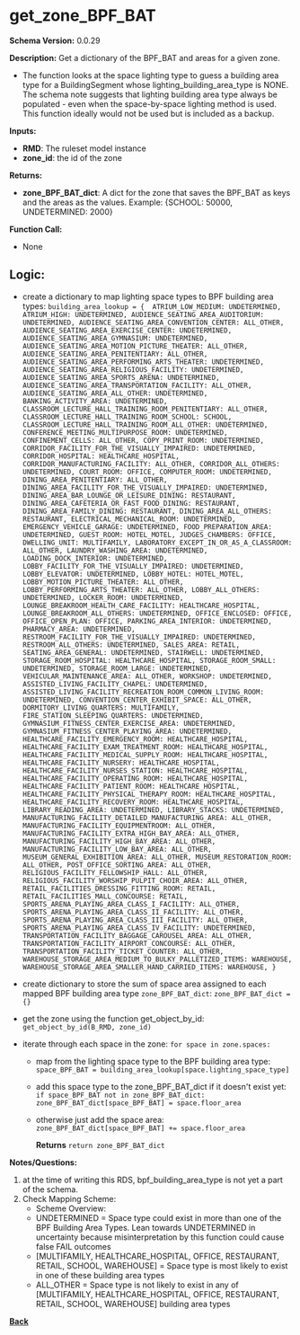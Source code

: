 # get_zone_BPF_BAT
**Schema Version:** 0.0.29

**Description:** Get a dictionary of the BPF_BAT and areas for a given zone.
- The function looks at the space lighting type to guess a building area type for a BuildingSegment whose lighting_building_area_type is NONE. The schema note suggests that lighting building area type always be populated - even when the space-by-space lighting method is used. This function ideally would not be used but is included as a backup.

**Inputs:**  
- **RMD**: The ruleset model instance
- **zone_id**: the id of the zone

**Returns:**  
- **zone_BPF_BAT_dict**: A dict for the zone that saves the BPF_BAT as keys and the areas as the values. Example: {SCHOOL: 50000, UNDETERMINED: 2000}
 
**Function Call:** 
- None

## Logic:  

- create a dictionary to map lighting space types to BPF building area types: ```building_area_lookup = { 
	ATRIUM_LOW_MEDIUM: UNDETERMINED,							
	ATRIUM_HIGH: UNDETERMINED,
	AUDIENCE_SEATING_AREA_AUDITORIUM: UNDETERMINED,
	AUDIENCE_SEATING_AREA_CONVENTION_CENTER: ALL_OTHER,
	AUDIENCE_SEATING_AREA_EXERCISE_CENTER: UNDETERMINED,
	AUDIENCE_SEATING_AREA_GYMNASIUM: UNDETERMINED,
	AUDIENCE_SEATING_AREA_MOTION_PICTURE_THEATER: ALL_OTHER,
	AUDIENCE_SEATING_AREA_PENITENTIARY: ALL_OTHER,
	AUDIENCE_SEATING_AREA_PERFORMING_ARTS_THEATER: UNDETERMINED,
	AUDIENCE_SEATING_AREA_RELIGIOUS_FACILITY: UNDETERMINED,
	AUDIENCE_SEATING_AREA_SPORTS_ARENA: UNDETERMINED,
	AUDIENCE_SEATING_AREA_TRANSPORTATION_FACILITY: ALL_OTHER,
	AUDIENCE_SEATING_AREA_ALL_OTHER: UNDETERMINED,
	BANKING_ACTIVITY_AREA: UNDETERMINED,
	CLASSROOM_LECTURE_HALL_TRAINING_ROOM_PENITENTIARY: ALL_OTHER,
	CLASSROOM_LECTURE_HALL_TRAINING_ROOM_SCHOOL: SCHOOL,
	CLASSROOM_LECTURE_HALL_TRAINING_ROOM_ALL_OTHER:	UNDETERMINED,
	CONFERENCE_MEETING_MULTIPURPOSE_ROOM: UNDETERMINED,
	CONFINEMENT_CELLS: ALL_OTHER,
	COPY_PRINT_ROOM: UNDETERMINED,
	CORRIDOR_FACILITY_FOR_THE_VISUALLY_IMPAIRED: UNDETERMINED,
	CORRIDOR_HOSPITAL: HEALTHCARE_HOSPITAL,
	CORRIDOR_MANUFACTURING_FACILITY: ALL_OTHER,
	CORRIDOR_ALL_OTHERS: UNDETERMINED,
	COURT_ROOM:	OFFICE,
	COMPUTER_ROOM: UNDETERMINED,
	DINING_AREA_PENITENTIARY: ALL_OTHER,
	DINING_AREA_FACILITY_FOR_THE_VISUALLY_IMPAIRED: UNDETERMINED,
	DINING_AREA_BAR_LOUNGE_OR_LEISURE_DINING: RESTAURANT,
	DINING_AREA_CAFETERIA_OR_FAST_FOOD_DINING: RESTAURANT,
	DINING_AREA_FAMILY_DINING: RESTAURANT,
	DINING_AREA_ALL_OTHERS: RESTAURANT,
	ELECTRICAL_MECHANICAL_ROOM: UNDETERMINED,
	EMERGENCY_VEHICLE_GARAGE: UNDETERMINED,
	FOOD_PREPARATION_AREA: UNDETERMINED,
	GUEST_ROOM: HOTEL_MOTEL,
	JUDGES_CHAMBERS: OFFICE,
	DWELLING_UNIT: MULTIFAMILY,
	LABORATORY_EXCEPT_IN_OR_AS_A_CLASSROOM: ALL_OTHER,
	LAUNDRY_WASHING_AREA: UNDETERMINED,
	LOADING_DOCK_INTERIOR: UNDETERMINED,
	LOBBY_FACILITY_FOR_THE_VISUALLY_IMPAIRED: UNDETERMINED,
	LOBBY_ELEVATOR: UNDETERMINED,
	LOBBY_HOTEL: HOTEL_MOTEL,
	LOBBY_MOTION_PICTURE_THEATER: ALL_OTHER,
	LOBBY_PERFORMING_ARTS_THEATER: ALL_OTHER,
	LOBBY_ALL_OTHERS: UNDETERMINED,
	LOCKER_ROOM: UNDETERMINED,
	LOUNGE_BREAKROOM_HEALTH_CARE_FACILITY: HEALTHCARE_HOSPITAL,
	LOUNGE_BREAKROOM_ALL_OTHERS: UNDETERMINED,
	OFFICE_ENCLOSED: OFFICE,
	OFFICE_OPEN_PLAN: OFFICE,
	PARKING_AREA_INTERIOR: UNDETERMINED,
	PHARMACY_AREA: UNDETERMINED,
	RESTROOM_FACILITY_FOR_THE_VISUALLY_IMPAIRED: UNDETERMINED,
	RESTROOM_ALL_OTHERS: UNDETERMINED,
	SALES_AREA: RETAIL,
	SEATING_AREA_GENERAL: UNDETERMINED,
	STAIRWELL: UNDETERMINED,
	STORAGE_ROOM_HOSPITAL: HEALTHCARE_HOSPITAL,
	STORAGE_ROOM_SMALL: UNDETERMINED,
	STORAGE_ROOM_LARGE: UNDETERMINED,
	VEHICULAR_MAINTENANCE_AREA: ALL_OTHER,
	WORKSHOP: UNDETERMINED,
	ASSISTED_LIVING_FACILITY_CHAPEL: UNDETERMINED,
	ASSISTED_LIVING_FACILITY_RECREATION_ROOM_COMMON_LIVING_ROOM: UNDETERMINED,
	CONVENTION_CENTER_EXHIBIT_SPACE: ALL_OTHER,
	DORMITORY_LIVING_QUARTERS: MULTIFAMILY,  
	FIRE_STATION_SLEEPING_QUARTERS: UNDETERMINED,
	GYMNASIUM_FITNESS_CENTER_EXERCISE_AREA: UNDETERMINED,
	GYMNASIUM_FITNESS_CENTER_PLAYING_AREA: UNDETERMINED,
	HEALTHCARE_FACILITY_EMERGENCY_ROOM: HEALTHCARE_HOSPITAL,
	HEALTHCARE_FACILITY_EXAM_TREATMENT_ROOM: HEALTHCARE_HOSPITAL,
    HEALTHCARE_FACILITY_MEDICAL_SUPPLY_ROOM: HEALTHCARE_HOSPITAL,
	HEALTHCARE_FACILITY_NURSERY: HEALTHCARE_HOSPITAL,
	HEALTHCARE_FACILITY_NURSES_STATION: HEALTHCARE_HOSPITAL,
	HEALTHCARE_FACILITY_OPERATING_ROOM: HEALTHCARE_HOSPITAL,
	HEALTHCARE_FACILITY_PATIENT_ROOM: HEALTHCARE_HOSPITAL,
	HEALTHCARE_FACILITY_PHYSICAL_THERAPY_ROOM: HEALTHCARE_HOSPITAL,
	HEALTHCARE_FACILITY_RECOVERY_ROOM: HEALTHCARE_HOSPITAL,
	LIBRARY_READING_AREA: UNDETERMINED,
	LIBRARY_STACKS: UNDETERMINED,
	MANUFACTURING_FACILITY_DETAILED_MANUFACTURING_AREA: ALL_OTHER,
	MANUFACTURING_FACILITY_EQUIPMENTROOM: ALL_OTHER,
	MANUFACTURING_FACILITY_EXTRA_HIGH_BAY_AREA: ALL_OTHER,
	MANUFACTURING_FACILITY_HIGH_BAY_AREA: ALL_OTHER,
	MANUFACTURING_FACILITY_LOW_BAY_AREA: ALL_OTHER,
	MUSEUM_GENERAL_EXHIBITION_AREA: ALL_OTHER,
	MUSEUM_RESTORATION_ROOM: ALL_OTHER,
	POST_OFFICE_SORTING_AREA: ALL_OTHER,
	RELIGIOUS_FACILITY_FELLOWSHIP_HALL: ALL_OTHER,
	RELIGIOUS_FACILITY_WORSHIP_PULPIT_CHOIR_AREA: ALL_OTHER,
	RETAIL_FACILITIES_DRESSING_FITTING_ROOM: RETAIL,
	RETAIL_FACILITIES_MALL_CONCOURSE: RETAIL,
	SPORTS_ARENA_PLAYING_AREA_CLASS_I_FACILITY: ALL_OTHER,
	SPORTS_ARENA_PLAYING_AREA_CLASS_II_FACILITY: ALL_OTHER,
	SPORTS_ARENA_PLAYING_AREA_CLASS_III_FACILITY: ALL_OTHER,
	SPORTS_ARENA_PLAYING_AREA_CLASS_IV_FACILITY: UNDETERMINED,
	TRANSPORTATION_FACILITY_BAGGAGE_CAROUSEL_AREA: ALL_OTHER,
	TRANSPORTATION_FACILITY_AIRPORT_CONCOURSE: ALL_OTHER,
	TRANSPORTATION_FACILITY_TICKET_COUNTER: ALL_OTHER,
	WAREHOUSE_STORAGE_AREA_MEDIUM_TO_BULKY_PALLETIZED_ITEMS: WAREHOUSE,
	WAREHOUSE_STORAGE_AREA_SMALLER_HAND_CARRIED_ITEMS: WAREHOUSE,
	}```

- create dictionary to store the sum of space area assigned to each mapped BPF building area type `zone_BPF_BAT_dict`: `zone_BPF_BAT_dict = {}`
- get the zone using the function get_object_by_id: `get_object_by_id(B_RMD, zone_id)`
- iterate through each space in the zone: `for space in zone.spaces:`
  - map from the lighting space type to the BPF building area type: `space_BPF_BAT = building_area_lookup[space.lighting_space_type]`
  - add this space type to the zone_BPF_BAT_dict if it doesn't exist yet: `if space_BPF_BAT not in zone_BPF_BAT_dict: zone_BPF_BAT_dict[space_BPF_BAT] = space.floor_area`
  - otherwise just add the space area: `zone_BPF_BAT_dict[space_BPF_BAT] += space.floor_area`

       **Returns** `return zone_BPF_BAT_dict`  

**Notes/Questions:** 
1. at the time of writing this RDS, bpf_building_area_type is not yet a part of the schema.
2. Check Mapping Scheme:
   - Scheme Overview:
   - UNDETERMINED = Space type could exist in more than one of the BPF Building Area Types. Lean towards UNDETERMINED in uncertainty because misinterpretation by this function could cause false FAIL outcomes
   - [MULTIFAMILY, HEALTHCARE_HOSPITAL, OFFICE, RESTAURANT, RETAIL, SCHOOL, WAREHOUSE] = Space type is most likely to exist in one of these building area types
   - ALL_OTHER = Space type is not likely to exist in any of [MULTIFAMILY, HEALTHCARE_HOSPITAL, OFFICE, RESTAURANT, RETAIL, SCHOOL, WAREHOUSE] building area types

**[Back](../_toc.md)**
